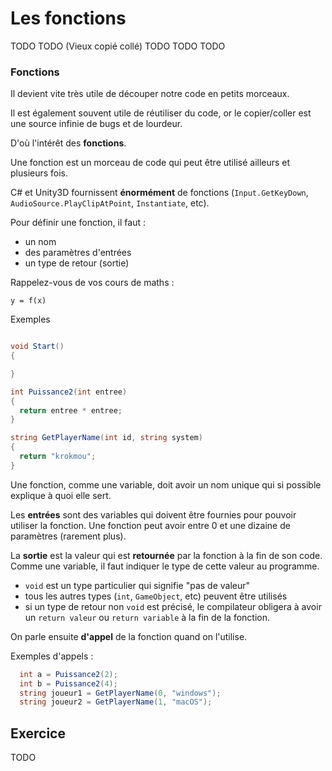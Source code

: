 # Les fonctions

TODO
TODO
(Vieux copié collé)
TODO
TODO
TODO

### Fonctions

Il devient vite très utile de découper notre code en petits morceaux.

Il est également souvent utile de réutiliser du code, or le copier/coller est une source infinie de bugs et de lourdeur.

D'où l'intérêt des **fonctions**.

Une fonction est un morceau de code qui peut être utilisé ailleurs et plusieurs fois.

C# et Unity3D fournissent **énormément** de fonctions (`Input.GetKeyDown`, `AudioSource.PlayClipAtPoint`, `Instantiate`, etc).

Pour définir une fonction, il faut :

- un nom
- des paramètres d'entrées
- un type de retour (sortie)

Rappelez-vous de vos cours de maths :

```
y = f(x)
```

Exemples

```csharp

void Start()
{

}

int Puissance2(int entree)
{
  return entree * entree;
}

string GetPlayerName(int id, string system)
{
  return "krokmou";
}

```

Une fonction, comme une variable, doit avoir un nom unique qui si possible explique à quoi elle sert.

Les **entrées** sont des variables qui doivent être fournies pour pouvoir utiliser la fonction. Une fonction peut avoir entre 0 et une dizaine de paramètres (rarement plus).

La **sortie** est la valeur qui est **retournée** par la fonction à la fin de son code. Comme une variable, il faut indiquer le type de cette valeur au programme.

- `void` est un type particulier qui signifie "pas de valeur"
- tous les autres types (`int`, `GameObject`, etc) peuvent être utilisés
- si un type de retour non `void` est précisé, le compilateur obligera à avoir un `return valeur` ou `return variable` à la fin de la fonction.

On parle ensuite **d'appel** de la fonction quand on l'utilise.

Exemples d'appels :

```csharp
  int a = Puissance2(2);
  int b = Puissance2(4);
  string joueur1 = GetPlayerName(0, "windows");
  string joueur2 = GetPlayerName(1, "macOS");
```

## Exercice

TODO

